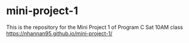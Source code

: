 # mini-project-1
This is the repository for the Mini Project 1 of Program C Sat 10AM class
https://nhannan95.github.io/mini-project-1/
